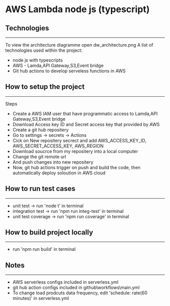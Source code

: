 # AWS Lambda node js (typescript)


## Technologies
***
To view the architecture diagramme open dw_architecture.png
A list of technologies used within the project:
* node js with typescripts
* AWS - Lamda,API Gateway,S3,Event bridge
* Git hub actions to develop serveless functions in AWS

## How to setup the project
***
Steps
* Create a AWS IAM user that have programmatic access to Lamda,API Gateway,S3,Event bridge
* Download Access key ID and Secret access key that provided by AWS
* Create a git hub repositery
* Go to settings -> secrets -> Actions
* Cick on New repositery secrect and add AWS_ACCESS_KEY_ID, AWS_SECRET_ACCESS_KEY, AWS_REGION
* Download soucrce from my repositery into a local computer
* Change the git remote url
* And push changes into new repositery
* Now, git hub actions trigger on push and build the code, then automatically deploy soloution in AWS cloud

## How to run test cases
***
* unit test -> run 'node t' in terminal
* integration test -> run 'npm run integ-test' in terminal
* unit test coverage -> run 'npm run coverage' in terminal

## How to build project locally
***
*  run 'npm run build' in terminal

## Notes
***
* AWS serverless configs included in serverless.yml
* git hub action configs included in github\workflows\main.yml
* To change load prodcuts data frequency, edit 'schedule: rate(60 minutes)' in serverless.yml



